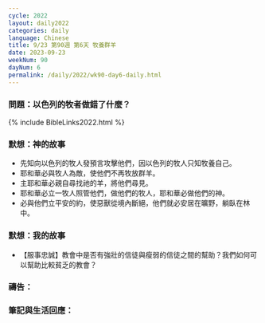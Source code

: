 ```yaml
---
cycle: 2022
layout: daily2022
categories: daily
language: Chinese
title: 9/23 第90週 第6天 牧養群羊
date: 2023-09-23
weekNum: 90
dayNum: 6
permalink: /daily/2022/wk90-day6-daily.html
---
```


### 問題：以色列的牧者做錯了什麼？


{% include BibleLinks2022.html %}

### 默想：神的故事
+ 先知向以色列的牧人發預言攻擊他們，因以色列的牧人只知牧養自己。
+ 耶和華必與牧人為敵，使他們不再牧放群羊。
+ 主耶和華必親自尋找祂的羊，將他們尋見。
+ 耶和華必立一牧人照管他們，做他們的牧人，耶和華必做他們的神。
+ 必與他們立平安的約，使惡獸從境內斷絕，他們就必安居在曠野，躺臥在林中。

### 默想：我的故事
+ 【服事忠誠】教會中是否有強壯的信徒與瘦弱的信徒之間的幫助？我們如何可以幫助比較貧乏的教會？

### 禱告：

### 筆記與生活回應：
